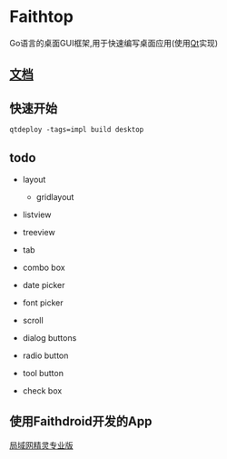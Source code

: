 # Faithtop
Go语言的桌面GUI框架,用于快速编写桌面应用(使用[Qt](https://github.com/therecipe/qt)实现)

## [文档](https://github.com/gofaith/faithtop/wiki)

## 快速开始

```shell
qtdeploy -tags=impl build desktop
```

## todo

- layout
    - gridlayout
- listview
- treeview

- tab
- combo box
- date picker
- font picker
- scroll
- dialog buttons
- radio button
- tool button
- check box

## 使用Faithdroid开发的App

[局域网精灵专业版](https://lan-genius.com)
